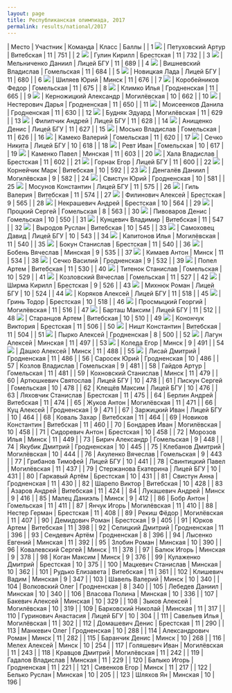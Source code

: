 ```yaml
---
layout: page
title: Республиканская олимпиада, 2017
permalink: results/national/2017
---
```


|  Место | Участник              | Команда             | Класс | Баллы |
|  1  <img src='{{ "/assets/gold.png" | relative_url }}' class='medal' />   | Петуховский Артур     | Витебская   | 11    | 751  |
|  2 <img src='{{ "/assets/gold.png" | relative_url }}' class='medal' />    | Гулин Кирилл          | Брестская   | 11    | 732  |
|  3 <img src='{{ "/assets/gold.png" | relative_url }}' class='medal' />    | Мельниченко Даниил    | Лицей БГУ           | 11    | 689  |
|  4 <img src='{{ "/assets/gold.png" | relative_url }}' class='medal' />    | Вишневский Владислав  | Гомельская  | 11    | 684  |
|  5 <img src='{{ "/assets/gold.png" | relative_url }}' class='medal' />    | Новицкая Лада         | Лицей БГУ           | 11    | 680  |
|  6 <img src='{{ "/assets/gold.png" | relative_url }}' class='medal' />    | Шиляев Юрий           | Минск             | 11    | 676  |
|  7 <img src='{{ "/assets/gold.png" | relative_url }}' class='medal' />    | Коробейников Федор    | Гомельская  | 11    | 675  |
|  8 <img src='{{ "/assets/gold.png" | relative_url }}' class='medal' />    | Климко Илья           | Гродненская | 11    | 665  |
|  9 <img src='{{ "/assets/gold.png" | relative_url }}' class='medal' />    | Керножицкий Александр | Могилёвская | 10    | 662  |
|  10 <img src='{{ "/assets/gold.png" | relative_url }}' class='medal' />   | Нестерович Дарья      | Гродненская | 11    | 650  |
|  11 <img src='{{ "/assets/gold.png" | relative_url }}' class='medal' />   | Моисеенков Данила     | Гродненская | 11    | 630  |
|  12  <img src='{{ "/assets/silver.png" | relative_url }}' class='medal' />  | Будняк Эдуард         | Могилёвская | 11    | 629  |
|  13  <img src='{{ "/assets/silver.png" | relative_url }}' class='medal' />  | Филипчик Андрей       | Лицей БГУ           | 11    | 628  |
|  14  <img src='{{ "/assets/silver.png" | relative_url }}' class='medal' />  | Анищенко Денис        | Лицей БГУ           | 11    | 627  |
|  15 <img src='{{ "/assets/silver.png" | relative_url }}' class='medal' />   | Мосько Владислав      | Гомельская  | 11    | 626  |
|  16 <img src='{{ "/assets/silver.png" | relative_url }}' class='medal' />   | Камеко Валерий        | Гомельская  | 11    | 620  |
|  17 <img src='{{ "/assets/silver.png" | relative_url }}' class='medal' />   | Сечко Никита          | Лицей БГУ           | 10    | 618  |
|  18 <img src='{{ "/assets/silver.png" | relative_url }}' class='medal' />   | Ревт Иван             | Гомельская  | 10    | 617  |
|  19 <img src='{{ "/assets/silver.png" | relative_url }}' class='medal' />   | Каменко Павел         | Минская     | 11    | 603  |
|  20 <img src='{{ "/assets/silver.png" | relative_url }}' class='medal' />   | Хала Владислав        | Брестская   | 11    | 602  |
|  21 <img src='{{ "/assets/silver.png" | relative_url }}' class='medal' />   | Горнак Егор           | Лицей БГУ           | 11    | 600  |
|  22 <img src='{{ "/assets/silver.png" | relative_url }}' class='medal' />   | Корнейчик Марк        | Витебская   | 10    | 592  |
|  23 <img src='{{ "/assets/silver.png" | relative_url }}' class='medal' />   | Денгалёв Даниил       | Могилёвская | 9     | 582  |
|  24 <img src='{{ "/assets/silver.png" | relative_url }}' class='medal' />   | Свистун Юрий          | Гродненская | 10    | 581  |
|  25 <img src='{{ "/assets/silver.png" | relative_url }}' class='medal' />   | Мосунов Константин    | Лицей БГУ           | 11    | 575  |
|  26 <img src='{{ "/assets/silver.png" | relative_url }}' class='medal' />   | Гиль Валерия          | Витебская   | 11    | 574  |
|  27 <img src='{{ "/assets/silver.png" | relative_url }}' class='medal' />   | Филинович Алексей     | Брестская   | 9     | 565  |
|  28 <img src='{{ "/assets/silver.png" | relative_url }}' class='medal' />   | Некрашевич Андрей     | Брестская   | 10    | 564  |
|  29 <img src='{{ "/assets/bronze.png" | relative_url }}' class='medal' />   | Процкий Сергей        | Гомельская  | 8     | 563  |
|  30 <img src='{{ "/assets/bronze.png" | relative_url }}' class='medal' />   | Пивоваров Денис       | Гомельская  | 10    | 550  |
|  31 <img src='{{ "/assets/bronze.png" | relative_url }}' class='medal' />   | Кунцевич Владимир     | Витебская   | 11    | 547  |
|  32 <img src='{{ "/assets/bronze.png" | relative_url }}' class='medal' />   | Выродов Руслан        | Витебская   | 10    | 545  |
|  33 <img src='{{ "/assets/bronze.png" | relative_url }}' class='medal' />   | Самоховец Давид       | Лицей БГУ           | 10    | 543  |
|  34 <img src='{{ "/assets/bronze.png" | relative_url }}' class='medal' />   | Капитонов Илья        | Могилёвская | 11    | 540  |
|  35 <img src='{{ "/assets/bronze.png" | relative_url }}' class='medal' />   | Бокун Станислав       | Брестская   | 11    | 540  |
|  36 <img src='{{ "/assets/bronze.png" | relative_url }}' class='medal' />   | Бобень Вячеслав       | Минская     | 9     | 535  |
|  37 <img src='{{ "/assets/bronze.png" | relative_url }}' class='medal' />   | Кимаев Антон          | Минск             | 11    | 534  |
|  38 <img src='{{ "/assets/bronze.png" | relative_url }}' class='medal' />   | Сечко Василий         | Гродненская | 9     | 532  |
|  39 <img src='{{ "/assets/bronze.png" | relative_url }}' class='medal' />   | Попел Артем           | Витебская   | 11    | 530  |
|  40 <img src='{{ "/assets/bronze.png" | relative_url }}' class='medal' />   | Титенок Станислав     | Гомельская  | 10    | 529  |
|  41 <img src='{{ "/assets/bronze.png" | relative_url }}' class='medal' />   | Козловский Вячеслав   | Гомельская  | 11    | 527  |
|  42 <img src='{{ "/assets/bronze.png" | relative_url }}' class='medal' />   | Ширма Кирилл          | Брестская   | 9     | 526  |
|  43 <img src='{{ "/assets/bronze.png" | relative_url }}' class='medal' />   | Михнюк Роман          | Лицей БГУ           | 10    | 524  |
|  44 <img src='{{ "/assets/bronze.png" | relative_url }}' class='medal' />   | Коряков Алексей       | Лицей БГУ           | 11    | 518  |
|  45 <img src='{{ "/assets/bronze.png" | relative_url }}' class='medal' />   | Гринь Тодор           | Брестская   | 10    | 518  |
|  46 <img src='{{ "/assets/bronze.png" | relative_url }}' class='medal' />   | Просмыцкий Георгий    | Могилёвская | 11    | 516  |
|  47 <img src='{{ "/assets/bronze.png" | relative_url }}' class='medal' />   | Барташ Максим         | Лицей БГУ           | 11    | 512  |
|  48 <img src='{{ "/assets/bronze.png" | relative_url }}' class='medal' />   | Старанцов Артем       | Витебская   | 10    | 510  |
|  49 <img src='{{ "/assets/bronze.png" | relative_url }}' class='medal' />   | Конончук Виктория     | Брестская   | 11    | 506  |
|  50 <img src='{{ "/assets/bronze.png" | relative_url }}' class='medal' />   | Ништ Константин       | Витебская   | 11    | 504  |
|  51 <img src='{{ "/assets/bronze.png" | relative_url }}' class='medal' />   | Пырко Алексей         | Гродненская | 8     | 500  |
|  52 <img src='{{ "/assets/bronze.png" | relative_url }}' class='medal' />   | Лагун Алексей         | Минская     | 11    | 497  |
|  53 <img src='{{ "/assets/bronze.png" | relative_url }}' class='medal' />   | Коледа Егор           | Минск             | 9     | 491  |
|  54 <img src='{{ "/assets/bronze.png" | relative_url }}' class='medal' />   | Дашко Алексей         | Минск             | 11    | 488  |
|  55 <img src='{{ "/assets/bronze.png" | relative_url }}' class='medal' />   | Лисай Дмитрий         | Гродненская | 11    | 486  |
|  56    | Саросек Юрий          | Гродненская  | 10    | 486  |
|  57    | Козлов Владислав      | Гомельская   | 9     | 481  |
|  58    | Гайдов Артур          | Гомельская   | 11    | 481  |
|  59    | Кохновский Станислав  | Минск             | 11    | 479  |
|  60    | Артюшкевич Святослав  | Лицей БГУ           | 10    | 478  |
|  61    | Пискун Сергей         | Гомельская   | 10    | 478  |
|  62    | Клещёв Максим         | Лицей БГУ           | 10    | 476  |
|  63    | Ляховчик Станислав    | Брестская    | 11    | 475  |
|  64    | Берлин Андрей         | Витебская    | 11    | 474  |
|  65    | Жуков Антон           | Могилёвская  | 11    | 471  |
|  66    | Куц Алексей           | Гродненская  | 9     | 471  |
|  67    | Заржицкий Иван        | Лицей БГУ           | 10    | 464  |
|  68    | Коваль Захар          | Витебская    | 11    | 464  |
|  69    | Новиков Константин    | Витебская    | 11    | 460  |
|  70    | Бондарев Иван         | Могилёвская  | 10    | 458  |
|  71    | Сидоревич Антон       | Брестская    | 10    | 458  |
|  72    | Морозов Илья          | Минск             | 11    | 449  |
|  73    | Бирич Александр       | Гомельская   | 9     | 448  |
|  74    | Якубик Дмитрий        | Гродненская  | 10    | 445  |
|  75    | Клебанов Дмитрий      | Могилёвская  | 10    | 444  |
|  76    | Акуленко Вячеслав     | Гомельская   | 9     | 443  |
|  77    | Грибанов Тимофей      | Лицей БГУ           | 10    | 441  |
|  78    | Свинтицкий Павел      | Могилёвская  | 11    | 437  |
|  79    | Стержанова Екатерина  | Лицей БГУ           | 10    | 431  |
|  80    | Гаркавый Артём        | Брестская    | 10    | 431  |
|  81    | Свистун Анна          | Гродненская  | 11    | 430  |
|  82    | Шарепо Виктор         | Витебская    | 10    | 428  |
|  83    | Азаров Андрей         | Витебская    | 11    | 424  |
|  84    | Лукашевич Андрей      | Минск             | 9     | 416  |
|  85    | Малец Даниэль         | Минск             | 9     | 412  |
|  86    | Бобр Антон            | Гомельская   | 11    | 411  |
|  87    | Янчук Игорь           | Могилёвская  | 11    | 410  |
|  88    | Нестер Герман         | Брестская    | 11    | 408  |
|  89    | Рекиш Фёдор           | Могилёвская  | 11    | 407  |
|  90    | Демидович Роман       | Брестская    | 9     | 405  |
|  91    | Юрков Артем           | Витебская    | 11    | 398  |
|  92    | Селицкий Дмитрий      | Гродненская  | 11    | 396  |
|  93    | Сендевич Артём        | Гродненская  | 8     | 396  |
|  94    | Лысенко Евгений       | Минская      | 11    | 392  |
|  95    | Злобин Роман          | Минская      | 10    | 390  |
|  96    | Ковалевский Сергей    | Минск             | 11    | 378  |
|  97    | Балюк Игорь           | Минская      | 9     | 378  |
|  98    | Коган Максим          | Минск             | 9     | 376  |
|  99    | Кулаженко Дмитрий     | Брестская    | 10    | 375  |
|  100   | Мацкевич Станислав    | Минская      | 10    | 362  |
|  101   | Рудько Елизавета      | Витебская    | 11    | 361  |
|  102   | Клишевич Вадим        | Минская      | 9     | 347  |
|  103   | Шавель Валерий        | Минск             | 10    | 340  |
|  104   | Волковский Олег       | Гродненская  | 8     | 340  |
|  105   | Лебедев Даниил        | Минская      | 10    | 340  |
|  106   | Власова Полина        | Минская      | 10    | 336  |
|  107   | Бакевич Алексей       | Минская      | 10    | 329  |
|  108   | Зыков Алексей         | Могилёвская  | 10    | 319  |
|  109   | Барковский Николай    | Минская      | 11    | 317  |
|  110   | Гуринович Анастасия   | Лицей БГУ           | 10    | 304  |
|  111   | Савельев Илья         | Могилёвская  | 11    | 302  |
|  112   | Домашевич Денис       | Брестская    | 11    | 290  |
|  113   | Манкевич Олег         | Гродненская  | 10    | 288  |
|  114   | Александрович Роман   | Минск             | 11    | 282  |
|  115   | Баранчик Денис        | Минск             | 10    | 268  |
|  116   | Мелех Алексей         | Минск             | 10    | 254  |
|  117   | Голяшевич Иван        | Могилёвская  | 11    | 243  |
|  118   | Кравцов Дмитрий       | Могилёвская  | 11    | 242  |
|  119   | Гадалов Владислав     | Минская      | 11    | 229  |
|  120   | Балыко Игорь          | Гродненская  | 11    | 221  |
|  121   | Сивенков Егор         | Минск             | 11    | 217  |
|  122   | Белько Руслан         | Минская      | 10    | 205  |
|  123   | Шляхов Ян             | Минская      | 10    | 196  |
